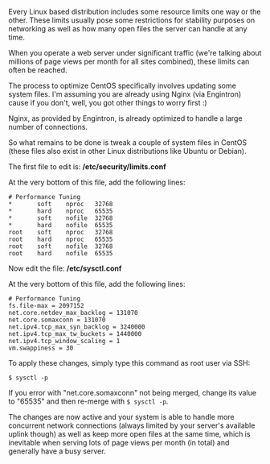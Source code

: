 Every Linux based distribution includes some resource limits one way or the other. These limits usually pose some restrictions for stability purposes on networking as well as how many open files the server can handle at any time.

When you operate a web server under significant traffic (we're talking about millions of page views per month for all sites combined), these limits can often be reached.

The process to optimize CentOS specifically involves updating some system files. I'm assuming you are already using Nginx (via Engintron) cause if you don't, well, you got other things to worry first :)

Nginx, as provided by Engintron, is already optimized to handle a large number of connections.

So what remains to be done is tweak a couple of system files in CentOS (these files also exist in other Linux distributions like Ubuntu or Debian).

The first file to edit is: **/etc/security/limits.conf**

At the very bottom of this file, add the following lines:

```
# Performance Tuning
*       soft    nproc   32768
*       hard    nproc   65535
*       soft    nofile  32768
*       hard    nofile  65535
root    soft    nproc   32768
root    hard    nproc   65535
root    soft    nofile  32768
root    hard    nofile  65535
```

Now edit the file: **/etc/sysctl.conf**

At the very bottom of this file, add the following lines:

```
# Performance Tuning
fs.file-max = 2097152
net.core.netdev_max_backlog = 131070
net.core.somaxconn = 131070
net.ipv4.tcp_max_syn_backlog = 3240000
net.ipv4.tcp_max_tw_buckets = 1440000
net.ipv4.tcp_window_scaling = 1
vm.swappiness = 30
```

To apply these changes, simply type this command as root user via SSH:

```
$ sysctl -p
```

If you error with "net.core.somaxconn" not being merged, change its value to "65535" and then re-merge with `$ sysctl -p`.

The changes are now active and your system is able to handle more concurrent network connections (always limited by your server's available uplink though) as well as keep more open files at the same time, which is inevitable when serving lots of page views per month (in total) and generally have a busy server.